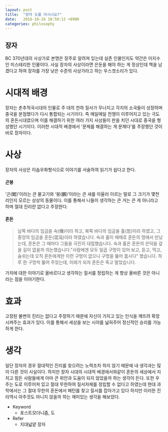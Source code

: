 ```yaml
---
layout: post
title:  "장자 도를 아시나요?"
date:   2016-10-18 10:50:12 +0900
categories: philosophy
---
```


## 장자
BC 370년대의 사상가로 본명은 장주로 알려져 있는데 실존 인물인지도 약간은 미지수인 미스테리한 인물이다.
사실 장자의 사상이라면 은둔을 해야 하는 게 정상인데 책을 남겼다고 하여 장자를 가장 낮은 수준의 사상가라고 하는 우스겟소리가 있다.

# 시대적 배경
장자는 춘추적국시대의 인물로 주 대의 천하 질서가 무너지고 각지의 소국들이 성장하며 중국을 분점했다가 다시 통합되는 시기이다.
즉 매일매일 전쟁이 이루어지고 있는 극도의 혼돈시대였으며 이를 해결하기 위한 여러 가지 사상들이 판을 치던 시대로 중국을 형성했던 시기이다.
이러한 시대적 배경에서 '문제를 해결하는 게 문제다'를 주장했던 것이 바로 장자이다.

# 사상
장자의 사상은 이솝우화형식으로 이야기를 서술하여 읽기가 쉽다고 한다.

#### 곤붕
‘곤(鯤)’이라는 큰 물고기와 ‘붕(鵬)’이라는 큰 새를 아울러 이르는 말로 그 크기가 몇천 리인지 모르는 상상의 동물이다.
이를 통해서 니들이 생각하는 큰 거는 큰 게 아니라고 하며 절대 진리란 없다고 주장한다.

#### 혼돈

> 남쪽 바다의 임금을 숙(儵)이라 하고, 북쪽 바다의 임금을 홀(忽)이라 하였고, 그 중앙의 임금을 혼돈(混沌)이라 하였습니다. 숙과 홀이 때때로 혼돈의 땅에서 만났는데, 혼돈은 그 때마다 그들을 극진히 대접했습니다. 숙과 홀은 혼돈의 은덕을 갚을 길이 없을까 의논했습니다."사람에겐 모두 일곱 구멍이 있어 보고, 듣고, 먹고, 숨쉬는데 오직 혼돈에게만 이런 구멍이 없으니 구멍을 뚫어 줍시다" 했습니다. 하루 한 구멍씩 뚫어 주었는데, 이레가 되자 혼돈은 죽고 말았습니다.

가치에 대한 이야기로 올바르다고 생각하는 질서를 정립하는 게 항상 올바른 것은 아니라는 점을 이야기한다.

# 효과

고정된 불변의 진리는 없다고 주장하기 때문에 자신이 가지고 있는 인식을 깨뜨려 확장 시켜주는 효과가 있다.
이를 통해서 세상을 보는 시야를 넓혀주어 정신적인 승리를 가능하게 한다.

# 생각

일단 장자의 경우 절대적인 진리를 찾으려는 노력조차 하지 않기 때문에 내 생각과는 많이 다른 것이 사실이다. 하지만 장자 시대의 시대적 배경에서와같이 혼돈의 세상에서 지치고 힘든 사람들에게 아마 큰 위안과 도움이 되지 않았을까 하는 생각이 든다. 또한 우주는 도로 이루어져 있고 절대 무한하여 질서자체를 정립할 수 없다고 하였는데 현대 과학에서는 그 절대 무한의 혼돈에서 패턴를 찾고 질서를 잡아가고 있다 하지만 이러한 진리역시 아주것도 아니지 않을까 하는 재미있는 생각을 해보았다.

- Keyword
  - 포스트모더니즘, 도
- Refer
  - 지대넓얕 장자
